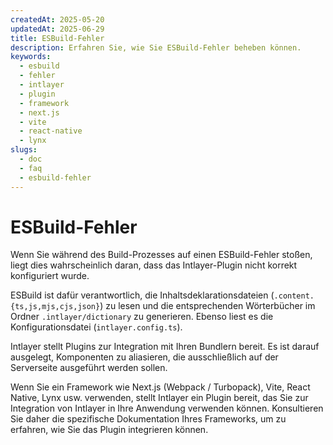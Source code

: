 ```yaml
---
createdAt: 2025-05-20
updatedAt: 2025-06-29
title: ESBuild-Fehler
description: Erfahren Sie, wie Sie ESBuild-Fehler beheben können.
keywords:
  - esbuild
  - fehler
  - intlayer
  - plugin
  - framework
  - next.js
  - vite
  - react-native
  - lynx
slugs:
  - doc
  - faq
  - esbuild-fehler
---
```


# ESBuild-Fehler

Wenn Sie während des Build-Prozesses auf einen ESBuild-Fehler stoßen, liegt dies wahrscheinlich daran, dass das Intlayer-Plugin nicht korrekt konfiguriert wurde.

ESBuild ist dafür verantwortlich, die Inhaltsdeklarationsdateien (`.content.{ts,js,mjs,cjs,json}`) zu lesen und die entsprechenden Wörterbücher im Ordner `.intlayer/dictionary` zu generieren. Ebenso liest es die Konfigurationsdatei (`intlayer.config.ts`).

Intlayer stellt Plugins zur Integration mit Ihren Bundlern bereit. Es ist darauf ausgelegt, Komponenten zu aliasieren, die ausschließlich auf der Serverseite ausgeführt werden sollen.

Wenn Sie ein Framework wie Next.js (Webpack / Turbopack), Vite, React Native, Lynx usw. verwenden, stellt Intlayer ein Plugin bereit, das Sie zur Integration von Intlayer in Ihre Anwendung verwenden können. Konsultieren Sie daher die spezifische Dokumentation Ihres Frameworks, um zu erfahren, wie Sie das Plugin integrieren können.
